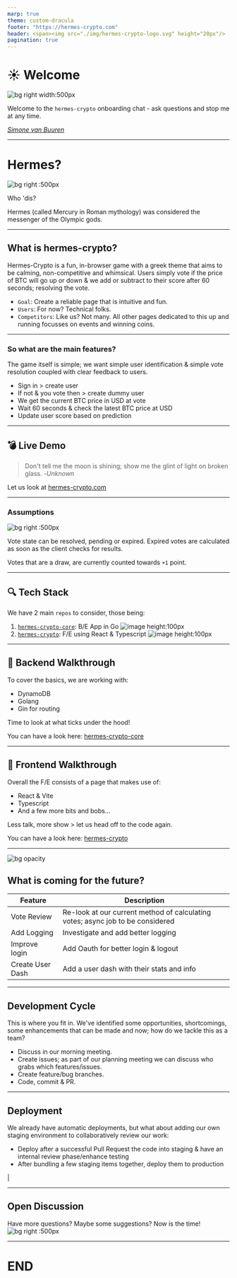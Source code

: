 ```yaml
---
marp: true
theme: custom-dracula
footer: "https://hermes-crypto.com"
header: <span><img src="./img/hermes-crypto-logo.svg" height="20px"/>  hermes-crypto </span>
pagination: true
---
```


# ☀️ Welcome

![bg right width:500px](./img/hermes-crypto-logo.svg)

Welcome to the `hermes-crypto` onboarding chat - ask questions and stop me at any time.

_[Simone van Buuren](https://github.com/svbygoibear)_

---

# Hermes?

![bg right :500px](./img/hermes-icon-image.png)

Who 'dis?

Hermes (called Mercury in Roman mythology) was considered the messenger of the Olympic gods.

---

<!-- Hermes (called Mercury in Roman mythology) was considered the messenger of the Olympic gods. He possesses the ability to influence outcomes and tip the scales in favor of those who seek his benevolence. As the god of luck, he brings both fortune and misfortune to those who dare to ask.

hermes-crypto is a fun page where you can ponder if the price of your coin will go up or down; place your bets, and see if the gods will be in your favour! -->

## What is hermes-crypto?

Hermes-Crypto is a fun, in-browser game with a greek theme that aims to be calming, non-competitive and whimsical. Users simply vote if the price of BTC will go up or down & we add or subtract to their score after 60 seconds; resolving the vote.

- `Goal`: Create a reliable page that is intuitive and fun.
- `Users`: For now? Technical folks.
- `Competitors`: Like us? Not many. All other pages dedicated to this up and running focusses on events and winning coins.

<!-- Give some more insight into the project itself:
How good are you at predicting whether the price of Bitcoin will go up or down in a given minute? Hermes-Crypto makes it possible for you to place your bet. It's simple: vote up if you think the price will increase within the next minute or vote down if you think the price will decrease within the next minute. If you guess correctly, you will get +1 point! Guess wrong... that'll be -1 on your total.

Once you've thrown down your speculation, you won't be able to vote for another 60 seconds. -->

---

### So what are the main features?

The game itself is simple; we want simple user identification & simple vote resolution coupled with clear feedback to users.

- Sign in > create user
- If not & you vote then > create dummy user
- We get the current BTC price in USD at vote
- Wait 60 seconds & check the latest BTC price at USD
- Update user score based on prediction

<!-- Mention here that the mechanism for determining the vote resolution can be improved but we will look at that later. -->

---

## 💣 Live Demo

> Don't tell me the moon is shining; show me the glint of light on broken glass. -_Unknown_

Let us look at [hermes-crypto.com](https://hermes-crypto.com)

<!-- Explain the flow of the page here. -->

---

### Assumptions

![bg right :500px](./img/hermes-landing-screenshot.png)

Vote state can be resolved, pending or expired. Expired votes are calculated as soon as the client checks for results.

Votes that are a draw, are currently counted towards `+1` point.

<!-- Again, mention that we can alter this, this was just left as a current assumption. -->

---

## 🔍 Tech Stack

We have 2 main `repos` to consider, those being:

1. [`hermes-crypto-core`](https://github.com/svbygoibear/hermes-crypto-core): B/E App in Go
   ![image height:100px](./img/hermes-crypto-core.png)
2. [`hermes-crypto`](https://github.com/svbygoibear/hermes-crypto): F/E using React & Typescript
   ![image height:100px](./img/hermes-crypto.png)

<!-- Mention for both VSCode has been used as development environments, but for setup on their machines they can use Goland or whichever IDE they feel more comfortable in. -->

---

## 📄 Backend Walkthrough

To cover the basics, we are working with:

- DynamoDB
- Golang
- Gin for routing

Time to look at what ticks under the hood!

You can have a look here: [hermes-crypto-core](https://github.com/svbygoibear/hermes-crypto-core)

<!-- Side-by-side demo of what currently exists in the B/E and its docs. -->

---

## 📄 Frontend Walkthrough

Overall the F/E consists of a page that makes use of:

- React & Vite
- Typescript
- And a few more bits and bobs...

Less talk, more show > let us head off to the code again.

You can have a look here: [hermes-crypto](https://github.com/svbygoibear/hermes-crypto)

<!-- Side-by-side demo of what currently exists in the F/E and its docs. -->

---

![bg opacity](https://picsum.photos/800/600?image=53)

## What is coming for the future?

| Feature          | Description                                                                    |
| ---------------- | ------------------------------------------------------------------------------ |
| Vote Review      | Re-look at our current method of calculating votes; async job to be considered |
| Add Logging      | Investigate and add better logging                                             |
| Improve login    | Add Oauth for better login & logout                                            |
| Create User Dash | Add a user dash with their stats and info                                      |

---

## Development Cycle

This is where you fit in. We've identified some opportunities, shortcomings, some enhancements that can be made and now; how do we tackle this as a team?

- Discuss in our morning meeting.
- Create issues; as part of our planning meeting we can discuss who grabs which features/issues.
- Create feature/bug branches.
- Code, commit & PR.

<!-- Explain these are procedures we should develop together and adapt as the need arises. Process should help us, not hinder us. -->

---

## Deployment

We already have automatic deployments, but what about adding our own staging environment to collaboratively review our work:

- Deploy after a successful Pull Request the code into staging & have an internal review phase/enhance testing
- After bundling a few staging items together, deploy them to production

<!-- Mention these are future plans. -->                                    |

---

## Open Discussion

Have more questions? Maybe some suggestions? Now is the time!
![bg right :500px](./img/player-won.gif)

---

# <!--fit--> END
